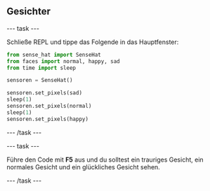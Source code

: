## Gesichter

\--- task \---

Schließe REPL und tippe das Folgende in das Hauptfenster:

```python
from sense_hat import SenseHat
from faces import normal, happy, sad
from time import sleep

sensoren = SenseHat()

sensoren.set_pixels(sad)
sleep(1)
sensoren.set_pixels(normal)
sleep(1)
sensoren.set_pixels(happy)
```

\--- /task \---

\--- task \---

Führe den Code mit **F5** aus und du solltest ein trauriges Gesicht, ein normales Gesicht und ein glückliches Gesicht sehen.

\--- /task \---